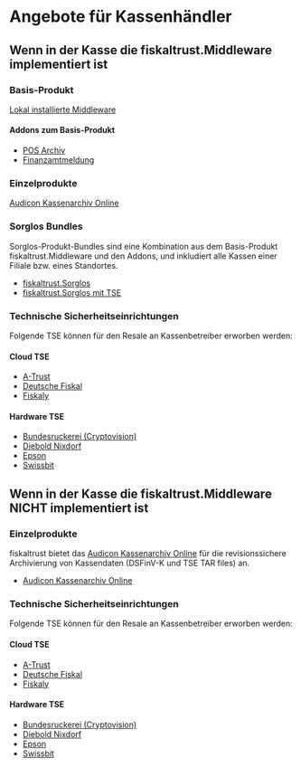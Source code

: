 # Angebote für Kassenhändler

## Wenn in der Kasse die fiskaltrust.Middleware implementiert ist

### Basis-Produkt

[Lokal installierte Middleware](../services/compliance-as-a-service/produkte/4445-0003-lokal-installierte-middleware.md) 

#### Addons zum Basis-Produkt

- [POS Archiv](../services/revisionssichere-daten-as-a-service/produkte/4445-10010-pos-archiv.md) 
- [Finanzamtmeldung](../services/compliance-as-a-service/produkte/4445-10030-Finanzamtmeldung.md) 

### Einzelprodukte

[Audicon Kassenarchiv Online](../services/revisionssichere-daten-as-a-service/produkte/4445-10020-Audicon-Kassenarchiv-Online.md) 

### Sorglos Bundles

Sorglos-Produkt-Bundles sind eine Kombination aus dem Basis-Produkt fiskaltrust.Middleware und den Addons, und inkludiert alle Kassen einer Filiale bzw. eines Standortes. 

- [fiskaltrust.Sorglos](produkt-bundles/4445-10040-Sorglos-ohne-TSE.md) 
- [fiskaltrust.Sorglos mit TSE](produkt-bundles/4445-100XX-Sorglos-mit-TSE.md) 

### Technische Sicherheitseinrichtungen

Folgende TSE können für den Resale an Kassenbetreiber erworben werden:

#### Cloud TSE

- [A-Trust](../services/compliance-as-a-service/features/TSE-A-Trust-Interoperabilität.md)
- [Deutsche Fiskal](../services/compliance-as-a-service/features/TSE-Deutsche-Fiskal-Interoperabilität.md)
- [Fiskaly](../services/compliance-as-a-service/features/TSE-Fiskaly-Interoperabilität.md)

#### Hardware TSE

- [Bundesruckerei (Cryptovision)](../services/compliance-as-a-service/features/TSE-Cryptovision-Interoperabilität.md)
- [Diebold Nixdorf](../services/compliance-as-a-service/features/TSE-Diebold-Nixdorf-Interoperabilität.md)
- [Epson](../services/compliance-as-a-service/features/TSE-Epson-Interoperabilität.md)
- [Swissbit](../services/compliance-as-a-service/features/TSE-Swissbit-Interoperabilität.md)

## Wenn in der Kasse die fiskaltrust.Middleware NICHT implementiert ist

### Einzelprodukte

fiskaltrust bietet das [Audicon Kassenarchiv Online](../services/revisionssichere-daten-as-a-service/produkte/4445-10020-Audicon-Kassenarchiv-Online.md) für die revisionssichere Archivierung von Kassendaten (DSFinV-K und TSE TAR files) an.

- [Audicon Kassenarchiv Online](../services/revisionssichere-daten-as-a-service/produkte/4445-10020-Audicon-Kassenarchiv-Online.md) 

### Technische Sicherheitseinrichtungen

Folgende TSE können für den Resale an Kassenbetreiber erworben werden:

#### Cloud TSE

- [A-Trust](../services/compliance-as-a-service/features/TSE-A-Trust-Interoperabilität.md)
- [Deutsche Fiskal](../services/compliance-as-a-service/features/TSE-Deutsche-Fiskal-Interoperabilität.md)
- [Fiskaly](../services/compliance-as-a-service/features/TSE-Fiskaly-Interoperabilität.md)

#### Hardware TSE

- [Bundesruckerei (Cryptovision)](../services/compliance-as-a-service/features/TSE-Cryptovision-Interoperabilität.md)
- [Diebold Nixdorf](../services/compliance-as-a-service/features/TSE-Diebold-Nixdorf-Interoperabilität.md)
- [Epson](../services/compliance-as-a-service/features/TSE-Epson-Interoperabilität.md)
- [Swissbit](../services/compliance-as-a-service/features/TSE-Swissbit-Interoperabilität.md)





